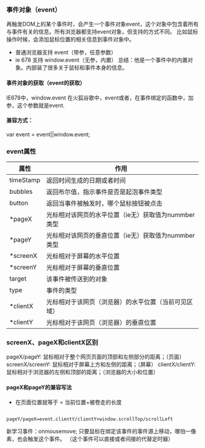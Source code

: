 ### 事件对象（event）
再触发DOM上的某个事件时，会产生一个事件对象event，这个对象中包含着所有与事件有关的信息。所有浏览器都支持event对象，但支持的方式不同。
比如鼠标操作时候，会添加鼠标位置的相关信息到事件对象中。
* 普通浏览器支持 event（带参，任意参数）
* ie 678 支持 window.event（无参，内置）
总结：他是一个事件中的内置对象。内部装了很多关于鼠标和事件本身的信息。

#### 事件对象的获取（event的获取）
IE678中，window.event
在火狐谷歌中，event或者，在事件绑定的函数中，加参，这个参数就是event.

#### 兼容方式：
var event = event||window.event;

### event属性

|属性|作用|
|--|--|
|timeStamp|返回时间生成的日期或者时间|
|bubbles|返回布尔值，指示事件是否是起泡事件类型|
|button|返回当事件被触发时，哪个鼠标按钮被点击|
|*pageX|光标相对该网页的水平位置（ie无）获取值为nummber类型|
|*pageY|光标相对该网页的垂直位置（ie无）获取值为nummber类型|
|*screenX|光标相对于屏幕的水平位置|
|*screenY|光标相对于屏幕的垂直位置|
|target|该事件被传送到的对象|
|type|事件的类型|
|*clientX|光标相对于该网页（浏览器）的水平位置（当前可见区域）|
|*clientY|光标相对于该网页（浏览器）的垂直位置|


### screenX、pageX和clientX区别
pageX/pageY: 鼠标相对于整个网页页面的顶部和左侧部分的距离；（页面）
screenX/screenY: 鼠标相对于屏幕上方和左侧的距离；（屏幕）
clientX/clientY: 鼠标相对于浏览器的左侧和顶部的距离；（浏览器的大小和位置）

#### pageX和pageY的兼容写法

* 在页面位置就等于 = 当前位置+被卷走的长度
```

pageY/pageX=event.clientY/clientY+window.scrollTop/scrollLeft

```

新学习事件：onmousemove;
只要鼠标在绑定该事件的事件源上移动，哪怕一像素，也会触发这个事件。
（这个事件可以直接或者间接的代替定时器）
